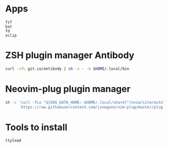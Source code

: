 # Apps
```
fzf
bat
fd
xclip
```

# ZSH plugin manager Antibody

```bash
curl -sfL git.io/antibody | sh -s - -b $HOME/.local/bin
```

# Neovim-plug plugin manager

```bash
sh -c 'curl -fLo "${XDG_DATA_HOME:-$HOME/.local/share}"/nvim/site/autoload/plug.vim --create-dirs \
       https://raw.githubusercontent.com/junegunn/vim-plug/master/plug.vim'
```

# Tools to install
```
ttyload
```
